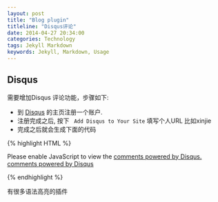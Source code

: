 ```yaml
---
layout: post
title: "Blog plugin"
titleline: "Disqus评论"
date: 2014-04-27 20:34:00
categories: Technology
tags: Jekyll Markdown
keywords: Jekyll, Markdown, Usage 
---
```


## Disqus

需要增加Disqus 评论功能，步骤如下:

* 到 [Disqus][] 的主页注册一个账户.
* 注册完成之后, 按下 ` Add Disqus to Your Site` 填写个人URL 比如xinjie
* 完成之后就会生成下面的代码

{% highlight HTML %}
<div id="disqus_thread"></div>
    <script type="text/javascript"> /* * * CONFIGURATION VARIABLES: EDIT BEFORE PASTING INTO YOUR WEBPAGE * * */
    var disqus_shortname = 'xinjie'; // required: replace example with your forum shortname
    /* * * DON'T EDIT BELOW THIS LINE * * */
    (function() 
    {
        var dsq = document.createElement('script'); dsq.type = 'text/javascript'; dsq.async = true;
        dsq.src = '//' + disqus_shortname + '.disqus.com/embed.js';
        (document.getElementsByTagName('head')[0] || document.getElementsByTagName('body')[0]).appendChild(dsq);
     })();
</script>
<noscript>Please enable JavaScript to view the <a href="http://disqus.com/?ref_noscript">comments powered by Disqus.</a></noscript>
<a href="http://disqus.com" class="dsq-brlink">comments powered by <span class="logo-disqus">Disqus</span></a>

{% endhighlight %}


有很多语法高亮的插件

[wan]: {{BASE_PATH}}/images/yuming.png
[Disqus]: http://disqus.com/


